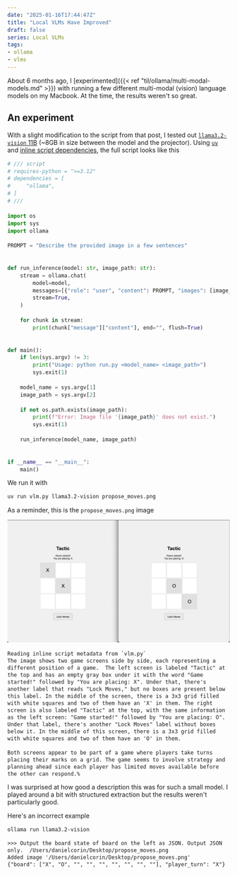 ```yaml
---
date: "2025-01-16T17:44:47Z"
title: "Local VLMs Have Improved"
draft: false
series: Local VLMs
tags:
- ollama
- vlms
---
```


About 6 months ago, I [experimented]({{< ref "til/ollama/multi-modal-models.md" >}}) with running a few different multi-modal (vision) language models on my Macbook.
At the time, the results weren't so great.

## An experiment

With a slight modification to the script from that post, I tested out [`llama3.2-vision` 11B](https://ollama.com/library/llama3.2-vision) (~8GB in size between the model and the projector).
Using [`uv`](https://github.com/astral-sh/uv) and [inline script dependencies](https://docs.astral.sh/uv/guides/scripts/#declaring-script-dependencies), the full script looks like this

```python
# /// script
# requires-python = ">=3.12"
# dependencies = [
#     "ollama",
# ]
# ///

import os
import sys
import ollama

PROMPT = "Describe the provided image in a few sentences"


def run_inference(model: str, image_path: str):
    stream = ollama.chat(
        model=model,
        messages=[{"role": "user", "content": PROMPT, "images": [image_path]}],
        stream=True,
    )

    for chunk in stream:
        print(chunk["message"]["content"], end="", flush=True)


def main():
    if len(sys.argv) != 3:
        print("Usage: python run.py <model_name> <image_path>")
        sys.exit(1)

    model_name = sys.argv[1]
    image_path = sys.argv[2]

    if not os.path.exists(image_path):
        print(f"Error: Image file '{image_path}' does not exist.")
        sys.exit(1)

    run_inference(model_name, image_path)


if __name__ == "__main__":
    main()
```

We run it with

```sh
uv run vlm.py llama3.2-vision propose_moves.png
```

As a reminder, this is the `propose_moves.png` image

![Move proposal step of a Tactic game](https://github.com/danielcorin/tactic/blob/main/assets/propose_moves.png?raw=true)

```
Reading inline script metadata from `vlm.py`
The image shows two game screens side by side, each representing a different position of a game.  The left screen is labeled "Tactic" at the top and has an empty gray box under it with the word "Game started!" followed by "You are placing: X". Under that, there's another label that reads "Lock Moves," but no boxes are present below this label. In the middle of the screen, there is a 3x3 grid filled with white squares and two of them have an 'X' in them. The right screen is also labeled "Tactic" at the top, with the same information as the left screen: "Game started!" followed by "You are placing: O". Under that label, there's another "Lock Moves" label without boxes below it. In the middle of this screen, there is a 3x3 grid filled with white squares and two of them have an 'O' in them.

Both screens appear to be part of a game where players take turns placing their marks on a grid. The game seems to involve strategy and planning ahead since each player has limited moves available before the other can respond.%
```

I was surprised at how good a description this was for such a small model.
I played around a bit with structured extraction but the results weren't particularly good.

Here's an incorrect example

```sh
ollama run llama3.2-vision
```

```
>>> Output the board state of board on the left as JSON. Output JSON only.  /Users/danielcorin/Desktop/propose_moves.png
Added image '/Users/danielcorin/Desktop/propose_moves.png'
{"board": ["X", "O", "", "", "", "", "", "", ""], "player_turn": "X"}
```
